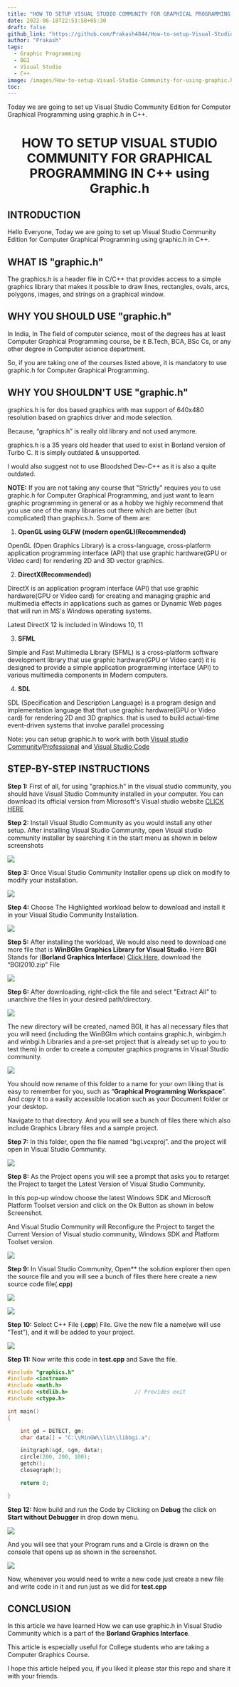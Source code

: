 ```yaml
---
title: "HOW TO SETUP VISUAL STUDIO COMMUNITY FOR GRAPHICAL PROGRAMMING IN C++ using Graphic.h"
date: 2022-06-18T22:53:58+05:30
draft: false
github_link: "https://github.com/Prakash4844/How-to-setup-Visual-Studio-Community-for-using-graphic.h-with-CPP"
author: "Prakash"
tags:
  - Graphic Programming
  - BGI
  - Visual Studio
  - C++
image: /images/How-to-setup-Visual-Studio-Community-for-using-graphic.h-with-CPP/Thumb.jpg
toc: 
---
```

Today we are going to set up Visual Studio Community Edition for Computer Graphical Programming using graphic.h in C++.

<!--more-->


<h1 align="center"> HOW TO SETUP VISUAL STUDIO COMMUNITY FOR GRAPHICAL PROGRAMMING IN C++ using Graphic.h</h1>

## **INTRODUCTION**
Hello Everyone, Today we are going to set up Visual Studio Community Edition for Computer Graphical Programming using graphic.h in C++. 

## **WHAT IS "graphic.h"** 
The graphics.h is a header file in C/C++ that provides access to a simple graphics library that makes it possible to draw lines, rectangles, ovals, arcs, polygons, images, and strings on a graphical window.

## **WHY YOU SHOULD USE "graphic.h"** 
In India, In The field of computer science, most of the degrees has at least Computer Graphical Programming course, be it B.Tech, BCA, BSc Cs, or any other degree in Computer science department.

So, if you are taking one of the courses listed above, it is mandatory to use graphic.h for Computer Graphical Programming. 

## **WHY YOU SHOULDN'T USE  "graphic.h"** 
graphics.h is for dos based graphics with max support of 640x480 resolution based on graphics driver and mode selection.

Because, “graphics.h” is really old library and not used anymore. 

graphics.h is a 35 years old header that used to exist in Borland version of Turbo C. It is simply outdated & unsupported. 

I would also suggest not to use Bloodshed Dev-C++ as it is also a quite outdated.


**NOTE:** If you are not taking any course that "Strictly" requires you to use graphic.h for Computer Graphical Programming, and just want to learn graphic programming in general or as a hobby we highly recommend that you use one of the many libraries out there which are better (but complicated) than graphics.h. Some of them are:


1. **OpenGL using GLFW (modern openGL)(Recommended)**

OpenGL (Open Graphics Library) is a cross-language, cross-platform application programming interface (API) that use graphic hardware(GPU or Video card) for rendering 2D and 3D vector graphics.

2. **DirectX(Recommended)**

DirectX is an application program interface (API) that use graphic hardware(GPU or Video card) for creating and managing graphic and multimedia effects in applications such as games or Dynamic Web pages that will run in MS's Windows operating systems.

Latest DirectX 12 is included in Windows 10, 11

3. **SFML**

Simple and Fast Multimedia Library (SFML) is a cross-platform software development library that use graphic hardware(GPU or Video card) it is designed to provide a simple application programming interface (API) to various multimedia components in Modern computers.

4. **SDL**

SDL (Specification and Description Language) is a program design and implementation language that that use graphic hardware(GPU or Video card) for rendering 2D and 3D graphics. that is used to build actual-time event-driven systems that involve parallel processing 

Note: you can setup graphic.h to work with both [Visual studio Community](https://visualstudio.microsoft.com/vs/community/)/[Professional](https://visualstudio.microsoft.com/vs/professional/) and [Visual Studio Code](https://code.visualstudio.com/)

## **STEP-BY-STEP INSTRUCTIONS**
**Step 1:** First of all, for using "graphics.h" in the visual studio community, you should have Visual Studio Community installed in your computer. You can download its official version from Microsoft's Visual studio website [CLICK HERE](https://visualstudio.microsoft.com/vs/community/)

**Step 2:** Install Visual Studio Community as you would install any other setup. After installing Visual Studio Community, open Visual studio community installer by searching it in the start menu as shown in below screenshots

![](/images/How-to-setup-Visual-Studio-Community-for-using-graphic.h-with-CPP/media/Open_VSCOmmunity.jpg)

**Step 3:** Once Visual Studio Community Installer opens up click on modify to modify your installation.

![](/images/How-to-setup-Visual-Studio-Community-for-using-graphic.h-with-CPP/media/VSCOmmunity_Installer_Modify.jpg)


**Step 4:** Choose The Highlighted workload below to download and install it in your Visual Studio Community Installation.

![](/images/How-to-setup-Visual-Studio-Community-for-using-graphic.h-with-CPP/media/Workload.png)

**Step 5:** After installing the workload, We would also need to download one more file that is **WinBGIm Graphics Library for Visual Studio**. Here **BGI** Stands for (**Borland Graphics Interface**) [Click Here](https://home.cs.colorado.edu/~main/bgi/visual/), download the “BGI2010.zip” File

![](/images/How-to-setup-Visual-Studio-Community-for-using-graphic.h-with-CPP/media/Download_winBGI.jpg)

**Step 6:** After downloading, right-click the file and select "Extract All" to unarchive the files in your desired path/directory.  

![](/images/How-to-setup-Visual-Studio-Community-for-using-graphic.h-with-CPP/media/Extract_winBGI.jpg)

The new directory will be created, named BGI, it has all necessary files that you will need (including the WinBGIm which contains graphic.h, winbgim.h and winbgi.h Libraries and a pre-set project that is already set up to you to test them) in order to create a computer graphics programs in Visual Studio community. 

![](/images/How-to-setup-Visual-Studio-Community-for-using-graphic.h-with-CPP/media/Graphics_Workspace.jpg)


You should now rename of this folder to a name for your own liking that is easy to remember for you, such as “**Graphical Programming Workspace**”. And copy it to a easily accessible location such as your Document folder or your desktop. 


Navigate to that directory. And you will see a bunch of files there which also include Graphics Library files and a sample project.


**Step 7:** In this folder, open the file named “bgi.vcxproj”. and the project will open in Visual Studio Community.


![](/images/How-to-setup-Visual-Studio-Community-for-using-graphic.h-with-CPP/media/BGI_Project.jpg)



**Step 8:** As the Project opens you will see a prompt that asks you to retarget the Project to target the Latest Version of Visual Studio Community. 


In this pop-up window choose the latest Windows SDK and Microsoft Platform Toolset version and click on the Ok Button as shown in below Screenshot.

And Visual Studio Community will Reconfigure the Project to target the Current Version of Visual studio community, Windows SDK and Platform Toolset version.



![](/images/How-to-setup-Visual-Studio-Community-for-using-graphic.h-with-CPP/media/Retarget_Project.jpg)

**Step 9:** In Visual Studio Community, Open** the solution explorer then open the source file and you will see a bunch of files there here create a new source code file(.**cpp**)

![](/images/How-to-setup-Visual-Studio-Community-for-using-graphic.h-with-CPP/media/Sol_Explorer.jpg)

![](/images/How-to-setup-Visual-Studio-Community-for-using-graphic.h-with-CPP/media/New_Source_File.jpg)

**Step 10:** Select C++ File (.**cpp**) File. Give the new file a name(we will use “Test”), and it will be added to your project.

![](/images/How-to-setup-Visual-Studio-Community-for-using-graphic.h-with-CPP/media/test_file.jpg)

**Step 11:** Now write this code in **test.cpp** and Save the file.


```cpp
#include "graphics.h"
#include <iostream>
#include <math.h>
#include <stdlib.h>                     // Provides exit
#include <ctype.h>  

int main()
{

    int gd = DETECT, gm;
    char data[] = "C:\\MinGW\\lib\\libbgi.a";

    initgraph(&gd, &gm, data);
    circle(200, 200, 100);
    getch();
    closegraph();

    return 0;

}
```

**Step 12:** Now build and run the Code by Clicking on **Debug** the click on **Start without Debugger** in drop down menu.


![](/images/How-to-setup-Visual-Studio-Community-for-using-graphic.h-with-CPP/media/Run_without_debugger.jpg)

And you will see that your Program runs and a Circle is drawn on the console that opens up as shown in the screenshot.

![](/images/How-to-setup-Visual-Studio-Community-for-using-graphic.h-with-CPP/media/Drawn_Circle.jpg)


Now, whenever you would need to write a new code just create a new file and write code in it and run just as we did for **test.cpp**

## **CONCLUSION**
In this article we have learned How we can use graphic.h in Visual Studio Community which is a part of the **Borland Graphics Interface**.

This article is especially useful for College students who are taking a Computer Graphics Course.

I hope this article helped you, if you liked it please star this repo and share it with your friends.


